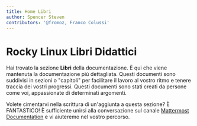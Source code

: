 ```yaml
---
title: Home Libri
author: Spencer Steven
contributors: '@fromoz, Franco Colussi'
---
```


# Rocky Linux Libri Didattici

Hai trovato la sezione **Libri** della documentazione. È qui che viene mantenuta la documentazione più dettagliata. Questi documenti sono suddivisi in sezioni o "capitoli" per facilitare il lavoro al vostro ritmo e tenere traccia dei vostri progressi. Questi documenti sono stati creati da persone come voi, appassionate di determinati argomenti.

Volete cimentarvi nella scrittura di un'aggiunta a questa sezione? È FANTASTICO! È sufficiente unirsi alla conversazione sul canale [Mattermost Documentation](https://chat.rockylinux.org/rocky-linux/channels/documentation) e vi aiuteremo nel vostro percorso.
